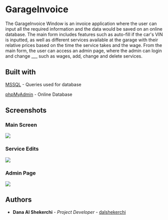 # GarageInvoice
The GarageInvoice Window is an invoice application where the user can input all the required information and the data would be saved on an online database. The main form includes features such as auto-fill if the car's VIN is inputted, as well as different services available at the garage with their relative prices based on the time the service takes and the wage. From the main form, the user can access an admin page, where the admin can login and change ___ such as wages, add, change and delete services.


## Built with
[MSSQL](https://www.microsoft.com/en-ca/sql-server/sql-server-2019) - Queries used for database

[phpMyAdmin](https://www.phpmyadmin.net/) - Online Database
## Screenshots

### Main Screen
![](https://i.imgur.com/yrCl4ys.png)
### Service Edits
![](https://i.imgur.com/IWuQPiD.png)
### Admin Page
![](https://i.imgur.com/ElpH9DW.png)

## Authors
* **Dana Al Shekerchi** - *Project Developer* - [dalshekerchi](https://github.com/dalshekerchi)
